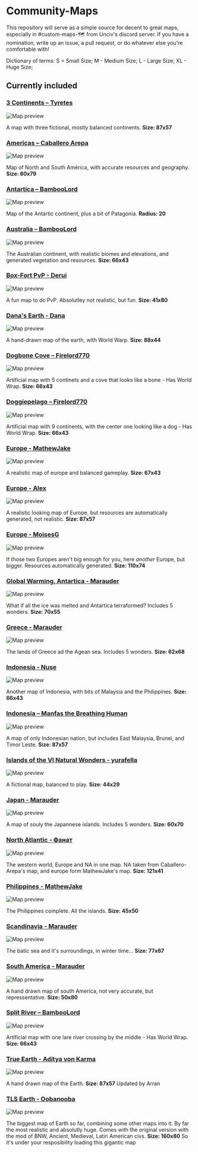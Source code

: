 # Community-Maps
This repository will serve as a simple source for decent to great maps, especially in #custom-maps-🗺 from Unciv's discord server. If you have a nomination, write up an issue, a pull request, or do whatever else you're comfortable with!

Dictionary of terms: S = Small Size; M - Medium Size; L - Large Size; XL - Huge Size;

## Currently included

### [3 Continents – Tyretes](https://raw.githubusercontent.com/ArchDuque-Pancake/Great-Community-Maps/main/maps/3_Continents.txt)
![Map preview](https://media.discordapp.net/attachments/676559694864842766/839932168901361724/backupPreview.png?width=320&height=200)

A map with three fictional, mostly balanced continents. **Size: 87x57**

### [Americas – Caballero Arepa](https://raw.githubusercontent.com/ArchDuque-Pancake/Great-Community-Maps/main/maps/America.3.1.Real-Resources-civs)
![Map preview](https://media.discordapp.net/attachments/863707203328278548/864986763859853342/20210714_164100.jpg)

Map of North and South América, with accurate resources and geography. **Size: 60x79**

### [Antartica – BambooLord](https://raw.githubusercontent.com/ArchDuque-Pancake/Great-Community-Maps/main/maps/Antartica%20-%20M)
![Map preview](https://media.discordapp.net/attachments/863707203328278548/993083216690942022/20220703_111748.jpg?width=360&height=418)

Map of the Antartic continent, plus a bit of Patagonia. **Radius: 20**

### [Australia – BambooLord](https://github.com/Caballero-Arepa/Community-Maps/blob/main/maps/Australia%20-%20L)
![Map preview](https://media.discordapp.net/attachments/1036726499367194675/1036726499648217098/20221031_200254.jpg?width=564&height=418)

The Australian continent, with realistic biomes and elevations, and generated vegetation and resources. **Size: 66x43**

### [Box-Fort PvP - Derui](https://github.com/ArchDuque-Pancake/Community-Maps/blob/main/maps/Boxfort_pvp%20-%20M)
![Map preview](https://media.discordapp.net/attachments/863707203328278548/894252660046307338/ac8237bb89ceda8f.jpeg?width=189&height=418)

A fun map to do PvP. Absolutley not realistic, but fun. **Size: 41x80**

### [Dana's Earth - Dana](https://github.com/Caballero-Arepa/Community-Maps/blob/main/maps/Doggiepelago%20-%20L)
![Map preview](https://media.discordapp.net/attachments/1093947687369453678/1108233280685351052/image0.jpg)

A hand-drawn map of the earth, with World Warp. **Size: 88x44**

### [Dogbone Cove – Firelord770](https://github.com/Caballero-Arepa/Community-Maps/blob/main/maps/Dogbone%20Cove%20-%20L)
![Map preview](https://media.discordapp.net/attachments/1044719747842965514/1044719748212068402/Screenshot_20221122-143357_Unciv.jpg?width=876&height=418)

Artificial map with 5 continets and a cove that looks like a bone - Has World Wrap. **Size: 66x43**

### [Doggiepelago – Firelord770](https://github.com/Caballero-Arepa/Community-Maps/blob/main/maps/Doggiepelago%20-%20L)
![Map preview](https://media.discordapp.net/attachments/1044815333296459777/1044815334101753906/Screenshot_20221122-210229_Unciv.jpg?width=799&height=418)

Artificial map with 9 continents, with the center one looking like a dog - Has World Wrap. **Size: 66x43**

### [Europe - MathewJake](https://github.com/ArchDuque-Pancake/Community-Maps/blob/main/maps/Europe%20-%20L)
![Map preview](https://media.discordapp.net/attachments/863707203328278548/865216345247449138/Screenshot_2021-07-15-20-02-59-1.png?width=556&height=418)

A realistic map of europe and balanced gameplay. **Size: 67x43**

### [Europe - Alex](https://github.com/ArchDuque-Pancake/Community-Maps/blob/main/maps/Europe%20-%20XL)
![Map preview](https://media.discordapp.net/attachments/863707203328278548/986669901844467723/Europe_XL_minimap.png)

A realistic looking map of Europe, but resources are automatically generated, not realistic. **Size: 87x57**

### [Europe - MoisesG](https://github.com/ArchDuque-Pancake/Community-Maps/blob/main/maps/Europe%20-%20XXL)
![Map preview](https://media.discordapp.net/attachments/823697600733249557/996829107553837146/unknown.png?width=536&height=418)

If those two Europes aren't big enough for you, here *another* Europe, but bigger. Resources automatically generated. **Size: 110x74**

### [Global Warming, Antartica - Marauder](https://github.com/ArchDuque-Pancake/Community-Maps/blob/main/maps/Global%20Warming%2C%20Antartica%20-%20L)
![Map preview](https://media.discordapp.net/attachments/863707203328278548/914795036686835722/IMG_20211129_162511.JPG?width=454&height=418)

What if all the ice was melted and Antartica terraformed? Includes 5 wonders. **Size: 70x55**

### [Greece - Marauder](https://github.com/ArchDuque-Pancake/Community-Maps/blob/main/maps/Greece%20-%20L)
![Map preview](https://media.discordapp.net/attachments/863707203328278548/915593602141417502/IMG_20211201_212151.JPG?width=330&height=418)

The lands of Greece ad the Agean sea. Includes 5 wonders. **Size: 62x68**

### [Indonesia - Nuse](https://github.com/ArchDuque-Pancake/Community-Maps/blob/main/maps/Indonesia%20-%20L)
![Map preview](https://media.discordapp.net/attachments/863707203328278548/908547922549952522/IMG_20211112_103921.JPG?width=547&height=418)

Another map of Indonesia, with bits of Malaysia and the Philippines. **Size: 66x43**

### [Indonesia – Manfas the Breathing Human](https://raw.githubusercontent.com/ArchDuque-Pancake/Great-Community-Maps/main/maps/Indonesia.txt)
![Map preview](https://media.discordapp.net/attachments/676559694864842766/841233127527809024/Screen_Shot_2021-05-10_at_09.36.12.png?width=260&height=200)

A map of only Indonesian nation, but includes East Malaysia, Brunei, and Timor Leste. **Size: 87x57**

### [Islands of the VI Natural Wonders - yurafella](https://github.com/Caballero-Arepa/Community-Maps/blob/main/maps/Islands%20of%20The%20VI%20Natural%20Wonders)
![Map preview](https://media.discordapp.net/attachments/863707203328278548/886636094022623232/Polish_20210912_182029170.png)

A fictional map, balanced to play. **Size: 44x29**

### [Japan - Marauder](https://github.com/Caballero-Arepa/Community-Maps/blob/main/maps/Japan%20-%20XL)
![Map preview](https://media.discordapp.net/attachments/863707203328278548/912241092366323712/IMG_20211122_151128.JPG?width=311&height=418)

A map of souly the Japannese islands. Includes 5 wonders. **Size: 60x70**

### [North Atlantic - Фанат](https://github.com/Caballero-Arepa/Community-Maps/blob/main/maps/North%20Atlantic%20-%20XL)
![Map preview](https://media.discordapp.net/attachments/863707203328278548/942331686077759498/xEcvl_GtGOQ.jpg)

The western world, Europe and NA in one map. NA taken from Caballero-Arepa's map, and europe form MathewJake's map. **Size: 121x41**

### [Philippines - MathewJake](https://github.com/Caballero-Arepa/Community-Maps/blob/main/maps/Philippines%20-%20M)
![Map preview](https://media.discordapp.net/attachments/863707203328278548/869170167656120400/Screenshot_2021-07-26-18-24-47-1.png?width=326&height=418)

The Philippines complete. All the islands. **Size: 45x50**

### [Scandinavia - Marauder](https://github.com/Caballero-Arepa/Community-Maps/blob/main/maps/Scandinavia%20-%20XL)
![Map preview](https://media.discordapp.net/attachments/863707203328278548/926747885826088960/IMG_20220101_160103.JPG?width=413&height=418)

The batic sea and it's surroundings, in winter time... **Size: 77x67**

### [South America - Marauder](https://github.com/Caballero-Arepa/Community-Maps/blob/main/maps/South%20America%20-%20XL)
![Map preview](https://media.discordapp.net/attachments/863707203328278548/910751184262922320/Screenshot_2021_1118_122859.jpg?width=171&height=417)

A hand drawn map of south America, not very accurate, but repressentative. **Size: 50x80**

### [Split River – BambooLord](https://github.com/Caballero-Arepa/Community-Maps/blob/main/maps/Split%20River%20-%20L)
![Map preview](https://media.discordapp.net/attachments/1026127697715408961/1026127698038358046/River_Split_3.png?width=598&height=418)

Artificial map with one lare river crossing by the middle - Has World Wrap. **Size: 66x43**

### [True Earth - Aditya von Karma](https://github.com/Caballero-Arepa/Community-Maps/blob/main/maps/True%20Earth%20-%20XL)
![Map preview](https://media.discordapp.net/attachments/863707203328278548/908323778054983700/Screenshot_2021-06-25-04-43-04-131_com.unciv.app.png?width=549&height=418)

A hand drawn map of the Earth. **Size: 87x57**
Updated by Arran

### [TLS Earth - Oobanooba](https://github.com/Caballero-Arepa/Community-Maps/blob/main/maps/TSL-Earth-XXXL-RR)
![Map preview](https://user-images.githubusercontent.com/78449553/230746145-39e6df1f-10d0-44e1-88c3-9c331410d822.png)

The biggest map of Earth so far, combining some other maps into it. By far the most realistic and absolutly huge. Comes with the original version with the mod of BNW, Ancient, Medieval, Latin American civs. **Size: 160x80** So it's under your resposibility loading this gigantic map
